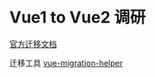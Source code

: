 # Vue1 to Vue2 调研

[官方迁移文档](https://cn.vuejs.org/v2/guide/migration.html)

迁移工具 [vue-migration-helper](https://github.com/vuejs/vue-migration-helper)